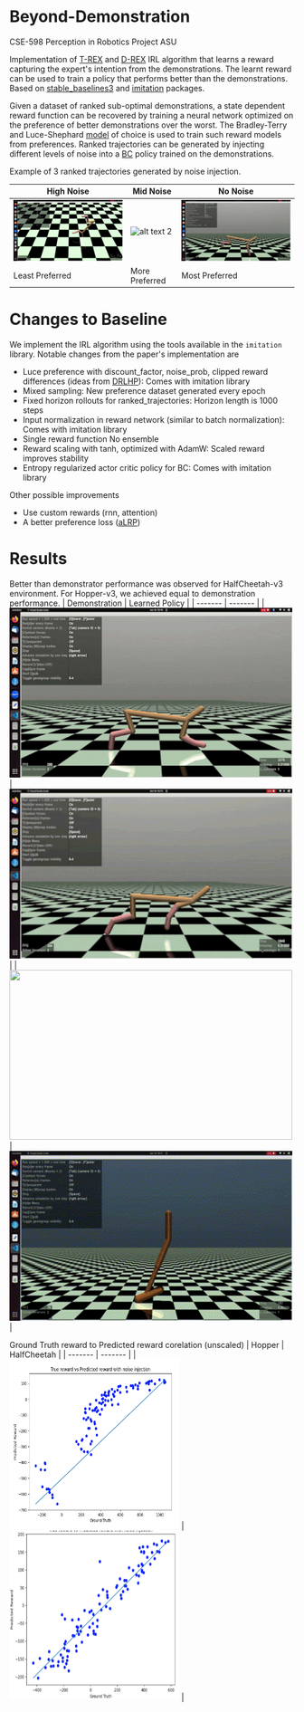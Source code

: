 # Beyond-Demonstration
 CSE-598 Perception in Robotics Project ASU

 Implementation of [T-REX](http://proceedings.mlr.press/v97/brown19a/brown19a.pdf) and [D-REX](https://arxiv.org/pdf/1907.03976.pdf) IRL algorithm that learns a reward capturing the expert's intention from the demonstrations. The learnt reward can be used to train a policy that performs better than the demonstrations. Based on [stable_baselines3](https://stable-baselines3.readthedocs.io/en/master/#) and [imitation](https://imitation.readthedocs.io/en/latest/index.html) packages.

 Given a dataset of ranked sub-optimal demonstrations, a state dependent reward function can be recovered by training a neural network optimized on the preference of better demonstrations over the worst. The Bradley-Terry and Luce-Shephard [model](https://en.wikipedia.org/wiki/Bradley%E2%80%93Terry_model) of choice is used to train such reward models from preferences. Ranked trajectories can be generated by injecting different levels of noise into a [BC](https://www.ri.cmu.edu/pub_files/pub3/pomerleau_dean_1991_1/pomerleau_dean_1991_1.pdf) policy trained on the demonstrations.
 
 Example of 3 ranked trajectories generated by noise injection.

| High Noise | Mid Noise | No Noise |
| ------- | ------- | ------- |
| ![alt text 1](media/noise_high.gif "High Noise") | ![alt text 2](media/noise_mid.gif "Mid Noise") | ![alt text 3](media/noise_low.gif "No Noise") |
| Least Preferred | More Preferred | Most Preferred |
 

 # Changes to Baseline
We implement the IRL algorithm using the tools available in the `imitation` library. Notable changes from the paper's implementation are
- Luce preference with discount_factor, noise_prob, clipped reward differences (ideas from [DRLHP](https://arxiv.org/pdf/1706.03741)): Comes with imitation library
- Mixed sampling: New preference dataset generated every epoch
- Fixed horizon rollouts for ranked_trajectories: Horizon length is 1000 steps
- Input normalization in reward network (similar to batch normalization): Comes with imitation library
- Single reward function No ensemble
- Reward scaling with tanh, optimized with AdamW: Scaled reward improves stability
- Entropy regularized actor critic policy for BC: Comes with imitation library

Other possible improvements
- Use custom rewards (rnn, attention)
- A better preference loss ([aLRP](https://arxiv.org/pdf/2009.13592))

# Results
Better than demonstrator performance was observed for HalfCheetah-v3 environment. For Hopper-v3, we achieved equal to demonstration performance.
| Demonstration | Learned Policy |
| ------- | ------- |
| <img src="media/hc_demo.gif" width="500" height="300"> | <img src="media/hc_better.gif" width="500" height="300">  |
| <img src="media/hp_demo.gif" width="500" height="300"> | <img src="media/hp_better.gif" width="500" height="300">  |

Ground Truth reward to Predicted reward corelation (unscaled)
| Hopper | HalfCheetah |
| ------- | ------- |
| <img src="media/hopper_rw_exp.png" width="300" height="300"> | <img src="media/halfch_rw_exp.png" width="300" height="300">  |
